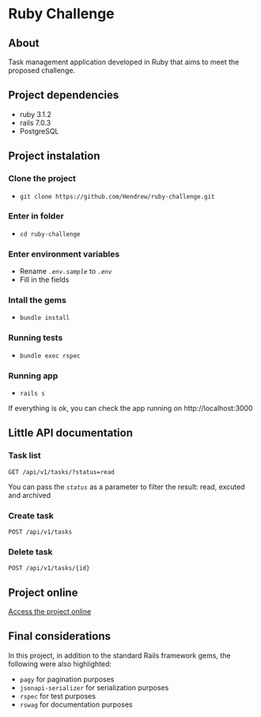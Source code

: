 # Ruby Challenge
## About
Task management application developed in Ruby that aims to meet the proposed challenge.

## Project dependencies
* ruby 3.1.2
* rails 7.0.3
* PostgreSQL

## Project instalation

### Clone the project
* `git clone https://github.com/Hendrew/ruby-challenge.git`

### Enter in folder
* `cd ruby-challenge`

### Enter environment variables
* Rename *`.env.sample`* to *`.env`*
* Fill in the fields
### Intall the gems
* `bundle install`

### Running tests
* `bundle exec rspec`

### Running app
* `rails s`

If everything is ok, you can check the app running on http://localhost:3000

## Little API documentation
### Task list
`
GET /api/v1/tasks/?status=read
`

You can pass the *`status`* as a parameter to filter the result: read, excuted and archived

### Create task
`
POST /api/v1/tasks
`

### Delete task
`
POST /api/v1/tasks/{id}
`

## Project online

[Access the project online](https://rubychallengeb2b.herokuapp.com)

## Final considerations

In this project, in addition to the standard Rails framework gems, the following were also highlighted:

* `pagy` for pagination purposes
* `jsonapi-serializer` for serialization purposes
* `rspec` for test purposes
* `rswag` for documentation purposes
